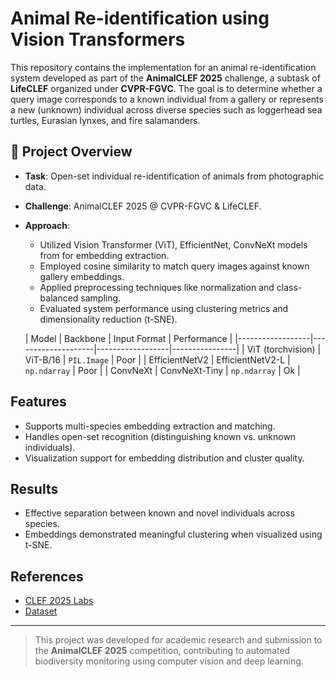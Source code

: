 # Animal Re-identification using Vision Transformers

This repository contains the implementation for an animal re-identification system developed as part of the **AnimalCLEF 2025** challenge, a subtask of **LifeCLEF** organized under **CVPR-FGVC**. The goal is to determine whether a query image corresponds to a known individual from a gallery or represents a new (unknown) individual across diverse species such as loggerhead sea turtles, Eurasian lynxes, and fire salamanders.

## 🧠 Project Overview

- **Task**: Open-set individual re-identification of animals from photographic data.
- **Challenge**: AnimalCLEF 2025 @ CVPR-FGVC & LifeCLEF.
- **Approach**:
  - Utilized Vision Transformer (ViT), EfficientNet, ConvNeXt models from for embedding extraction.
  - Employed cosine similarity to match query images against known gallery embeddings.
  - Applied preprocessing techniques like normalization and class-balanced sampling.
  - Evaluated system performance using clustering metrics and dimensionality reduction (t-SNE).

  | Model             | Backbone           | Input Format     | Performance |
|------------------|--------------------|------------------|----------------|
| ViT (torchvision)     | ViT-B/16            | `PIL.Image`      | Poor        | 
| EfficientNetV2    | EfficientNetV2-L    | `np.ndarray`     | Poor         | 
| ConvNeXt          | ConvNeXt-Tiny       | `np.ndarray`     | Ok         |

## Features

- Supports multi-species embedding extraction and matching.
- Handles open-set recognition (distinguishing known vs. unknown individuals).
- Visualization support for embedding distribution and cluster quality.

## Results

- Effective separation between known and novel individuals across species.
- Embeddings demonstrated meaningful clustering when visualized using t-SNE.

## References

- [CLEF 2025 Labs](https://www.imageclef.org/2025/animal)
- [Dataset](https://www.kaggle.com/competitions/animal-clef-2025/data)

---

> This project was developed for academic research and submission to the **AnimalCLEF 2025** competition, contributing to automated biodiversity monitoring using computer vision and deep learning.

